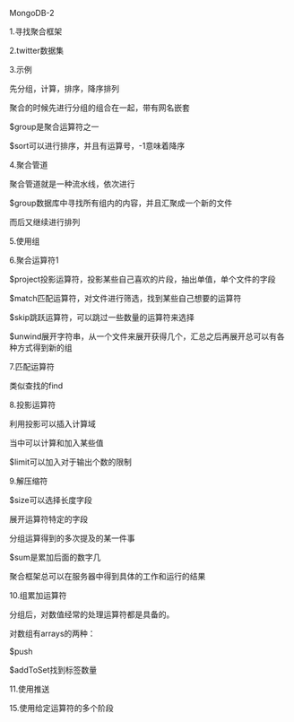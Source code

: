 MongoDB-2

1.寻找聚合框架



2.twitter数据集



3.示例

先分组，计算，排序，降序排列

聚合的时候先进行分组的组合在一起，带有网名嵌套

$group是聚合运算符之一

$sort可以进行排序，并且有运算号，-1意味着降序



4.聚合管道



聚合管道就是一种流水线，依次进行

$group数据库中寻找所有组内的内容，并且汇聚成一个新的文件

而后又继续进行排列





5.使用组



6.聚合运算符1

$project投影运算符，投影某些自己喜欢的片段，抽出单值，单个文件的字段



$match匹配运算符，对文件进行筛选，找到某些自己想要的运算符



$skip跳跃运算符，可以跳过一些数量的运算符来选择



$unwind展开字符串，从一个文件来展开获得几个，汇总之后再展开总可以有各种方式得到新的组





7.匹配运算符

类似查找的find



8.投影运算符

利用投影可以插入计算域

当中可以计算和加入某些值



$limit可以加入对于输出个数的限制



9.解压缩符

$size可以选择长度字段



展开运算符特定的字段

分组运算得到的多次提及的某一件事



$sum是累加后面的数字几



聚合框架总可以在服务器中得到具体的工作和运行的结果





10.组累加运算符

分组后，对数值经常的处理运算符都是具备的。

对数组有arrays的两种：

$push

$addToSet找到标签数量



11.使用推送

15.使用给定运算符的多个阶段

 





























